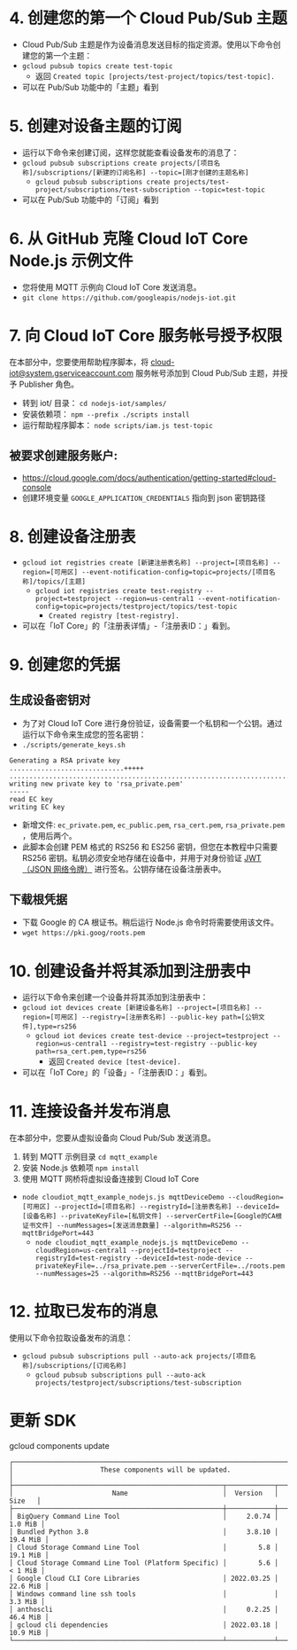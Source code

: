# 4. 创建您的第一个 Cloud Pub/Sub 主题
- Cloud Pub/Sub 主题是作为设备消息发送目标的指定资源。使用以下命令创建您的第一个主题：
- `gcloud pubsub topics create test-topic`
  - 返回 `Created topic [projects/test-project/topics/test-topic].`
- 可以在 Pub/Sub 功能中的「主题」看到

# 5. 创建对设备主题的订阅
- 运行以下命令来创建订阅，这样您就能查看设备发布的消息了：
- `gcloud pubsub subscriptions create projects/[项目名称]/subscriptions/[新建的订阅名称] --topic=[刚才创建的主题名称]`
  - `gcloud pubsub subscriptions create projects/test-project/subscriptions/test-subscription --topic=test-topic`
- 可以在 Pub/Sub 功能中的「订阅」看到

# 6. 从 GitHub 克隆 Cloud IoT Core Node.js 示例文件
- 您将使用 MQTT 示例向 Cloud IoT Core 发送消息。
- `git clone https://github.com/googleapis/nodejs-iot.git`

# 7. 向 Cloud IoT Core 服务帐号授予权限
在本部分中，您要使用帮助程序脚本，将 cloud-iot@system.gserviceaccount.com 服务帐号添加到 Cloud Pub/Sub 主题，并授予 Publisher 角色。
- 转到 iot/ 目录： `cd nodejs-iot/samples/`
- 安装依赖项： `npm --prefix ./scripts install`
- 运行帮助程序脚本： `node scripts/iam.js test-topic`

## 被要求创建服务账户:
- <https://cloud.google.com/docs/authentication/getting-started#cloud-console>
- 创建环境变量 `GOOGLE_APPLICATION_CREDENTIALS` 指向到 json 密钥路径

# 8. 创建设备注册表
- `gcloud iot registries create [新建注册表名称] --project=[项目名称] --region=[可用区] --event-notification-config=topic=projects/[项目名称]/topics/[主题]`
  - `gcloud iot registries create test-registry --project=testproject --region=us-central1 --event-notification-config=topic=projects/testproject/topics/test-topic`
    - `Created registry [test-registry].`
- 可以在「IoT Core」的「注册表详情」-「注册表ID：」看到。

# 9. 创建您的凭据

## 生成设备密钥对
- 为了对 Cloud IoT Core 进行身份验证，设备需要一个私钥和一个公钥。通过运行以下命令来生成您的签名密钥：
- `./scripts/generate_keys.sh`
```
Generating a RSA private key
.............................+++++
...........................................................................................+++++
writing new private key to 'rsa_private.pem'
-----
read EC key
writing EC key
```
- 新增文件: `ec_private.pem`, `ec_public.pem`, `rsa_cert.pem`, `rsa_private.pem` ，使用后两个。
- 此脚本会创建 PEM 格式的 RS256 和 ES256 密钥，但您在本教程中只需要 RS256 密钥。私钥必须安全地存储在设备中，并用于对身份验证 [JWT（JSON 网络令牌）](https://cloud.google.com/iot/docs/how-tos/credentials/jwts?hl=zh-CN) 进行签名。公钥存储在设备注册表中。

## 下载根凭据
- 下载 Google 的 CA 根证书。稍后运行 Node.js 命令时将需要使用该文件。
- `wget https://pki.goog/roots.pem`

# 10. 创建设备并将其添加到注册表中
- 运行以下命令来创建一个设备并将其添加到注册表中：
- `gcloud iot devices create [新建设备名称] --project=[项目名称] --region=[可用区] --registry=[注册表名称] --public-key path=[公钥文件],type=rs256`
  - `gcloud iot devices create test-device --project=testproject --region=us-central1 --registry=test-registry --public-key path=rsa_cert.pem,type=rs256`
    - 返回 `Created device [test-device].`
- 可以在「IoT Core」的「设备」-「注册表ID：」看到。

# 11. 连接设备并发布消息
在本部分中，您要从虚拟设备向 Cloud Pub/Sub 发送消息。

1. 转到 MQTT 示例目录 `cd mqtt_example`
2. 安装 Node.js 依赖项 `npm install`
3. 使用 MQTT 网桥将虚拟设备连接到 Cloud IoT Core
- `node cloudiot_mqtt_example_nodejs.js mqttDeviceDemo --cloudRegion=[可用区] --projectId=[项目名称] --registryId=[注册表名称] --deviceId=[设备名称] --privateKeyFile=[私钥文件] --serverCertFile=[Google的CA根证书文件] --numMessages=[发送消息数量] --algorithm=RS256 --mqttBridgePort=443`
  - `node cloudiot_mqtt_example_nodejs.js mqttDeviceDemo --cloudRegion=us-central1 --projectId=testproject --registryId=test-registry --deviceId=test-node-device --privateKeyFile=../rsa_private.pem --serverCertFile=../roots.pem --numMessages=25 --algorithm=RS256 --mqttBridgePort=443`

# 12. 拉取已发布的消息
使用以下命令拉取设备发布的消息：
- `gcloud pubsub subscriptions pull --auto-ack projects/[项目名称]/subscriptions/[订阅名称]`
  - `gcloud pubsub subscriptions pull --auto-ack projects/testproject/subscriptions/test-subscription`

# 更新 SDK
gcloud components update

```
┌─────────────────────────────────────────────────────────────────────────────┐
│                      These components will be updated.                      │
├─────────────────────────────────────────────────────┬────────────┬──────────┤
│                         Name                        │  Version   │   Size   │
├─────────────────────────────────────────────────────┼────────────┼──────────┤
│ BigQuery Command Line Tool                          │     2.0.74 │  1.0 MiB │
│ Bundled Python 3.8                                  │     3.8.10 │ 19.4 MiB │
│ Cloud Storage Command Line Tool                     │        5.8 │ 19.1 MiB │
│ Cloud Storage Command Line Tool (Platform Specific) │        5.6 │  < 1 MiB │
│ Google Cloud CLI Core Libraries                     │ 2022.03.25 │ 22.6 MiB │
│ Windows command line ssh tools                      │            │  3.3 MiB │
│ anthoscli                                           │     0.2.25 │ 46.4 MiB │
│ gcloud cli dependencies                             │ 2022.03.18 │ 10.9 MiB │
└─────────────────────────────────────────────────────┴────────────┴──────────┘
```